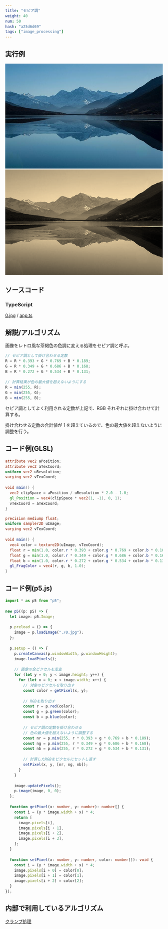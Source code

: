 ```yaml
---
title: "セピア調"
weight: 40
num: 50
hash: "a25d6d69"
tags: ["image_processing"]
---
```


## 実行例

![](./static/images/a25d6d69/0.jpg)
![](./static/images/a25d6d69/1.png)

## ソースコード

### TypeScript

[0.jpg](./static/code/a25d6d69/0.jpg) / [app.ts](./static/code/a25d6d69/app.ts)

## 解説/アルゴリズム

画像をレトロ風な茶褐色の色調に変える処理をセピア調と呼ぶ。

```typescript
// セピア調として掛け合わせる定数
R = R * 0.393 + G * 0.769 + B * 0.189;
G = R * 0.349 + G * 0.686 + B * 0.168;
B = R * 0.272 + G * 0.534 + B * 0.131;

// 計算結果が色の最大値を超えないようにする
R = min(255, R);
G = min(255, G);
B = min(255, B);
```

セピア調としてよく利用される定数が上記で、RGB それぞれに掛け合わせて計算する。

掛け合わせる定数の合計値が 1 を超えているので、色の最大値を超えないように調整を行う。

## コード例(GLSL)

```glsl
attribute vec2 aPosition;
attribute vec2 aTexCoord;
uniform vec2 uResolution;
varying vec2 vTexCoord;

void main() {
  vec2 clipSpace = aPosition / uResolution * 2.0 - 1.0;
  gl_Position = vec4(clipSpace * vec2(1, -1), 0, 1);
  vTexCoord = aTexCoord;
}
```

```glsl
precision mediump float;
uniform sampler2D uImage;
varying vec2 vTexCoord;

void main() {
  vec4 color = texture2D(uImage, vTexCoord);
  float r = min(1.0, color.r * 0.393 + color.g * 0.769 + color.b * 0.189);
  float g = min(1.0, color.r * 0.349 + color.g * 0.686 + color.b * 0.168);
  float b = min(1.0, color.r * 0.272 + color.g * 0.534 + color.b * 0.131);
  gl_FragColor = vec4(r, g, b, 1.0);
}
```

## コード例(p5.js)

```typescript
import * as p5 from "p5";

new p5((p: p5) => {
  let image: p5.Image;

  p.preload = () => {
    image = p.loadImage("./0.jpg");
  };

  p.setup = () => {
    p.createCanvas(p.windowWidth, p.windowHeight);
    image.loadPixels();

    // 画像の全ピクセルを走査
    for (let y = 0; y < image.height; y++) {
      for (let x = 0; x < image.width; x++) {
        // 対象のピクセルを取り出す
        const color = getPixel(x, y);

        // RGBを取り出す
        const r = p.red(color);
        const g = p.green(color);
        const b = p.blue(color);

        // セピア調の定数を掛け合わせる
        // 色の最大値を超えないように調整する
        const nr = p.min(255, r * 0.393 + g * 0.769 + b * 0.189);
        const ng = p.min(255, r * 0.349 + g * 0.686 + b * 0.168);
        const nb = p.min(255, r * 0.272 + g * 0.534 + b * 0.131);

        // 計算したRGBをピクセルにセットし直す
        setPixel(x, y, [nr, ng, nb]);
      }
    }

    image.updatePixels();
    p.image(image, 0, 0);
  };

  function getPixel(x: number, y: number): number[] {
    const i = (y * image.width + x) * 4;
    return [
      image.pixels[i],
      image.pixels[i + 1],
      image.pixels[i + 2],
      image.pixels[i + 3],
    ];
  }

  function setPixel(x: number, y: number, color: number[]): void {
    const i = (y * image.width + x) * 4;
    image.pixels[i + 0] = color[0];
    image.pixels[i + 1] = color[1];
    image.pixels[i + 2] = color[2];
  }
});
```

## 内部で利用しているアルゴリズム

[クランプ処理](/a14aaf54)
